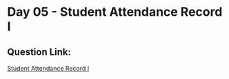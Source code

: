 # Day 05 - Student Attendance Record I

##  Question Link:
[Student Attendance Record I](https://leetcode.com/problems/student-attendance-record-i/description/)



